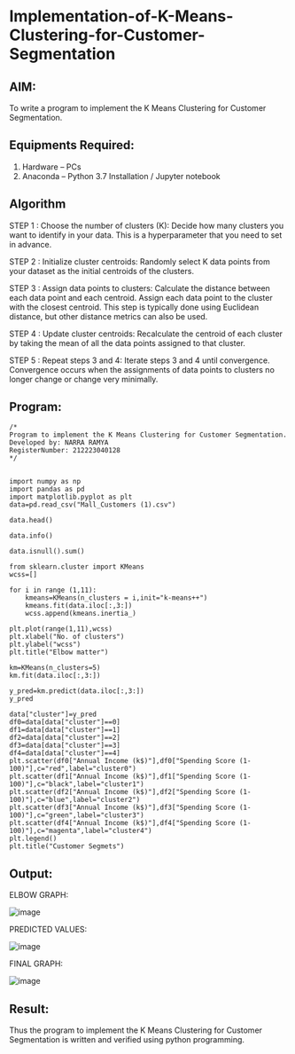 # Implementation-of-K-Means-Clustering-for-Customer-Segmentation

## AIM:
To write a program to implement the K Means Clustering for Customer Segmentation.

## Equipments Required:
1. Hardware – PCs
2. Anaconda – Python 3.7 Installation / Jupyter notebook

## Algorithm
STEP 1 :
Choose the number of clusters (K): Decide how many clusters you want to identify in your data. This is a hyperparameter that you need to set in advance.

STEP 2 :
Initialize cluster centroids: Randomly select K data points from your dataset as the initial centroids of the clusters.

STEP 3 :
Assign data points to clusters: Calculate the distance between each data point and each centroid. Assign each data point to the cluster with the closest centroid. This step is typically done using Euclidean distance, but other distance metrics can also be used.

STEP 4 :
Update cluster centroids: Recalculate the centroid of each cluster by taking the mean of all the data points assigned to that cluster.

STEP 5 :
Repeat steps 3 and 4: Iterate steps 3 and 4 until convergence. Convergence occurs when the assignments of data points to clusters no longer change or change very minimally. 

## Program:
```
/*
Program to implement the K Means Clustering for Customer Segmentation.
Developed by: NARRA RAMYA
RegisterNumber: 212223040128
*/


import numpy as np
import pandas as pd
import matplotlib.pyplot as plt
data=pd.read_csv("Mall_Customers (1).csv")

data.head()

data.info()

data.isnull().sum()

from sklearn.cluster import KMeans
wcss=[]

for i in range (1,11):
    kmeans=KMeans(n_clusters = i,init="k-means++")
    kmeans.fit(data.iloc[:,3:])
    wcss.append(kmeans.inertia_)

plt.plot(range(1,11),wcss)
plt.xlabel("No. of clusters")
plt.ylabel("wcss")
plt.title("Elbow matter")

km=KMeans(n_clusters=5)
km.fit(data.iloc[:,3:])

y_pred=km.predict(data.iloc[:,3:])
y_pred

data["cluster"]=y_pred
df0=data[data["cluster"]==0]
df1=data[data["cluster"]==1]
df2=data[data["cluster"]==2]
df3=data[data["cluster"]==3]
df4=data[data["cluster"]==4]
plt.scatter(df0["Annual Income (k$)"],df0["Spending Score (1-100)"],c="red",label="cluster0")
plt.scatter(df1["Annual Income (k$)"],df1["Spending Score (1-100)"],c="black",label="cluster1")
plt.scatter(df2["Annual Income (k$)"],df2["Spending Score (1-100)"],c="blue",label="cluster2")
plt.scatter(df3["Annual Income (k$)"],df3["Spending Score (1-100)"],c="green",label="cluster3")
plt.scatter(df4["Annual Income (k$)"],df4["Spending Score (1-100)"],c="magenta",label="cluster4")
plt.legend()
plt.title("Customer Segmets")

```
## Output:


ELBOW GRAPH:

![image](https://github.com/user-attachments/assets/4d15b09d-b20e-46ce-868c-38e010c31f62)


PREDICTED VALUES:

![image](https://github.com/user-attachments/assets/96542619-edc4-4aba-9ec2-9d598fc2a226)


FINAL GRAPH:

![image](https://github.com/user-attachments/assets/f3c91988-f962-4199-a9ac-322633d0f806)



## Result:
Thus the program to implement the K Means Clustering for Customer Segmentation is written and verified using python programming.
